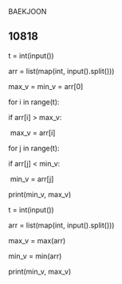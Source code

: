 BAEKJOON

## 10818

t = int(input())

arr = list(map(int, input().split()))

max_v = min_v = arr[0]

for i in range(t):

  if arr[i] > max_v:

​    max_v = arr[i]



for j in range(t):

  if arr[j] < min_v:

​    min_v = arr[j]



print(min_v, max_v)



t = int(input())

arr = list(map(int, input().split()))

max_v = max(arr)

min_v = min(arr)



print(min_v, max_v)